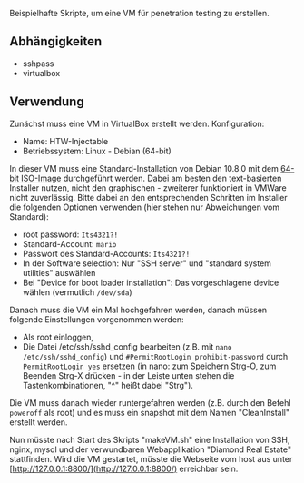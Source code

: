 Beispielhafte Skripte, um eine VM für penetration testing zu erstellen.

## Abhängigkeiten

 * sshpass
 * virtualbox

## Verwendung

Zunächst muss eine VM in VirtualBox erstellt werden. Konfiguration:
 
 * Name: HTW-Injectable
 * Betriebssystem: Linux - Debian (64-bit)
 
In dieser VM muss eine Standard-Installation von Debian 10.8.0 mit dem [64-bit ISO-Image](https://cdimage.debian.org/mirror/cdimage/archive/10.8.0/amd64/iso-cd/debian-10.8.0-amd64-netinst.iso) durchgeführt werden. Dabei am besten den text-basierten Installer nutzen, nicht den graphischen - zweiterer funktioniert in VMWare nicht zuverlässig. Bitte dabei an den entsprechenden Schritten im Installer die folgenden Optionen verwenden (hier stehen nur Abweichungen vom Standard):
 * root password: ```Its4321?!```
 * Standard-Account: ```mario```
 * Passwort des Standard-Accounts: ```Its4321?!```
 * In der Software selection: Nur "SSH server" und "standard system utilities" auswählen
 * Bei "Device for boot loader installation": Das vorgeschlagene device wählen (vermutlich ```/dev/sda```)

Danach muss die VM ein Mal hochgefahren werden, danach müssen folgende Einstellungen vorgenommen werden:

* Als root einloggen, 
* Die Datei /etc/ssh/sshd_config bearbeiten (z.B. mit ```nano /etc/ssh/sshd_config```) und ```#PermitRootLogin prohibit-password``` durch ```PermitRootLogin yes``` ersetzen (in nano: zum Speichern Strg-O, zum Beenden Strg-X drücken - in der Leiste unten stehen die Tastenkombinationen, "^" heißt dabei "Strg").

Die VM muss danach wieder runtergefahren werden (z.B. durch den Befehl ```poweroff``` als root) und es muss ein snapshot mit dem Namen "CleanInstall" erstellt werden. 

Nun müsste nach Start des Skripts "makeVM.sh" eine Installation von SSH, nginx, mysql und der verwundbaren Webapplikation "Diamond Real Estate" stattfinden. Wird die VM gestartet, müsste die Webseite vom host aus unter [http://127.0.0.1:8800/](http://127.0.0.1:8800/) erreichbar sein.
